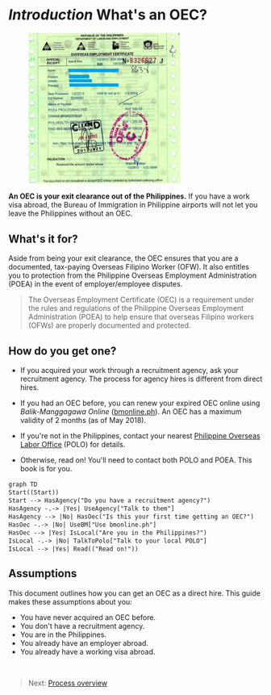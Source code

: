 # _Introduction_ What's an OEC?

<figure class='right-figure'> <img src='../images/oec_sample.png' width='300'></figure>

**An OEC is your exit clearance out of the Philippines.** If you have a work visa abroad, the Bureau of Immigration in Philippine airports will not let you leave the Philippines without an OEC.

## What's it for?

Aside from being your exit clearance, the OEC ensures that you are a documented, tax-paying Overseas Filipino Worker (OFW). It also entitles you to protection from the Philippine Overseas Employment Administration (POEA) in the event of employer/employee disputes.

> The Overseas Employment Certificate (OEC) is a requirement under the rules and regulations of the Philippine Overseas Employment Administration (POEA) to help ensure that overseas Filipino workers (OFWs) are properly documented and protected.

## How do you get one?

* If you acquired your work through a recruitment agency, ask your recruitment agency. The process for agency hires is different from direct hires.

* If you had an OEC before, you can renew your expired OEC online using *Balik-Manggagawa Online* ([bmonline.ph]). An OEC has a maximum validity of 2 months (as of May 2018).

* If you're not in the Philippines, contact your nearest [Philippine Overseas Labor Office](./polo_verification.md) (POLO) for details.

* Otherwise, read on! You'll need to contact both POLO and POEA. This book is for you.

```mermaid
graph TD
Start((Start))
Start --> HasAgency("Do you have a recruitment agency?")
HasAgency -.-> |Yes| UseAgency["Talk to them"]
HasAgency --> |No| HasOec("Is this your first time getting an OEC?")
HasOec -.-> |No| UseBM["Use bmonline.ph"]
HasOec --> |Yes| IsLocal("Are you in the Philippines?")
IsLocal -.-> |No| TalkToPolo["Talk to your local POLO"]
IsLocal --> |Yes| Read(("Read on!"))
```

## Assumptions

This document outlines how you can get an OEC as a direct hire. This guide makes these assumptions about you:

* You have never acquired an OEC before.
* You don't have a recruitment agency.
* You are in the Philippines.
* You already have an employer abroad.
* You already have a working visa abroad.

<br>

> Next: [Process overview](./docs/process_overview.md)

[bmonline.ph]: http://www.bmonline.ph/
